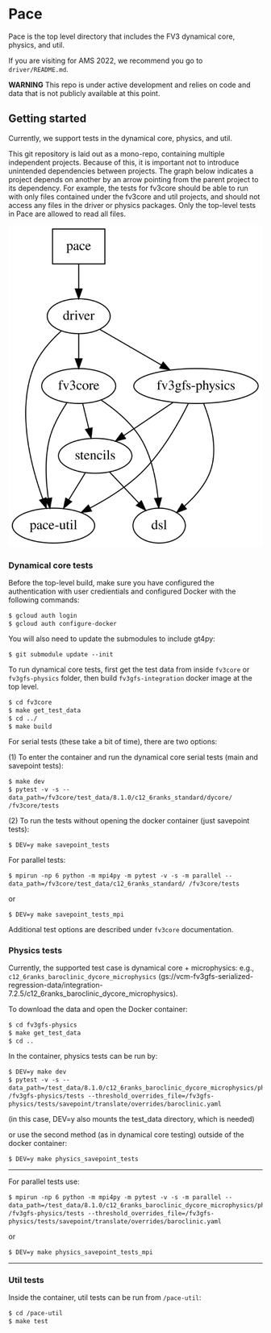 # Pace

Pace is the top level directory that includes the FV3 dynamical core, physics, and util.

If you are visiting for AMS 2022, we recommend you go to `driver/README.md`.

**WARNING** This repo is under active development and relies on code and data that is not publicly available at this point.

## Getting started

Currently, we support tests in the dynamical core, physics, and util.

This git repository is laid out as a mono-repo, containing multiple independent projects. Because of this, it is important not to introduce unintended dependencies between projects. The graph below indicates a project depends on another by an arrow pointing from the parent project to its dependency. For example, the tests for fv3core should be able to run with only files contained under the fv3core and util projects, and should not access any files in the driver or physics packages. Only the top-level tests in Pace are allowed to read all files.

![Graph of interdependencies of Pace modules, generated from dependences.dot](./dependencies.svg)

### Dynamical core tests

Before the top-level build, make sure you have configured the authentication with user credientials and configured Docker with the following commands:
```shell
$ gcloud auth login
$ gcloud auth configure-docker
```

You will also need to update the submodules to include gt4py:
```shell
$ git submodule update --init
```

To run dynamical core tests, first get the test data from inside `fv3core` or `fv3gfs-physics` folder, then build `fv3gfs-integration` docker image at the top level.

```shell
$ cd fv3core
$ make get_test_data
$ cd ../
$ make build
```

For serial tests (these take a bit of time), there are two options: 

(1) To enter the container and run the dynamical core serial tests (main and savepoint tests):

```shell
$ make dev
$ pytest -v -s --data_path=/fv3core/test_data/8.1.0/c12_6ranks_standard/dycore/ /fv3core/tests
```

(2) To run the tests without opening the docker container (just savepoint tests):

```shell
$ DEV=y make savepoint_tests
```

For parallel tests:

```shell
$ mpirun -np 6 python -m mpi4py -m pytest -v -s -m parallel --data_path=/fv3core/test_data/c12_6ranks_standard/ /fv3core/tests
```

or 

```shell
$ DEV=y make savepoint_tests_mpi
```

Additional test options are described under `fv3core` documentation.

### Physics tests

Currently, the supported test case is dynamical core + microphysics: e.g., `c12_6ranks_baroclinic_dycore_microphysics` (gs://vcm-fv3gfs-serialized-regression-data/integration-7.2.5/c12_6ranks_baroclinic_dycore_microphysics).

To download the data and open the Docker container:

```shell
$ cd fv3gfs-physics
$ make get_test_data
$ cd ..
```

In the container, physics tests can be run by:

```shell
$ DEV=y make dev
$ pytest -v -s --data_path=/test_data/8.1.0/c12_6ranks_baroclinic_dycore_microphysics/physics/ /fv3gfs-physics/tests --threshold_overrides_file=/fv3gfs-physics/tests/savepoint/translate/overrides/baroclinic.yaml
```
(in this case, DEV=y also mounts the test_data directory, which is needed)

or use the second method (as in dynamical core testing) outside of the docker container:

```shell
$ DEV=y make physics_savepoint_tests
```
----------------------

For parallel tests use:

```shell
$ mpirun -np 6 python -m mpi4py -m pytest -v -s -m parallel --data_path=/test_data/8.1.0/c12_6ranks_baroclinic_dycore_microphysics/physics/ /fv3gfs-physics/tests --threshold_overrides_file=/fv3gfs-physics/tests/savepoint/translate/overrides/baroclinic.yaml
```

or 

```shell
$ DEV=y make physics_savepoint_tests_mpi
```

--------

### Util tests

Inside the container, util tests can be run from `/pace-util`:

```shell
$ cd /pace-util
$ make test
```
